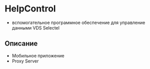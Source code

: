 # HelpControl

- вспомогательное программное обеспечение для управление данными VDS Selectel

## Описание

- Мобильное приложение
- Proxy Server
